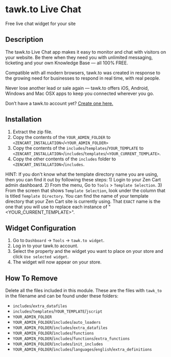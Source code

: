 # tawk.to Live Chat

Free live chat widget for your site

## Description

The tawk.to Live Chat app makes it easy to monitor and chat with visitors on your website. Be there when they need you with unlimited messaging, ticketing and your own Knowledge Base — all 100% FREE.

Compatible with all modern browsers, tawk.to was created in response to the growing need for businesses to respond in real time, with real people.

Never lose another lead or sale again — tawk.to offers iOS, Android, Windows and Mac OSX apps to keep you connected wherever you go.

Don’t have a tawk.to account yet? [Create one here.](https://tawk.to/?utm_source=zencart&utm_medium=link&utm_campaign=signup)

## Installation
1. Extract the zip file.
2. Copy the contents of the `YOUR_ADMIN_FOLDER` to `<ZENCART_INSTALLATION>`/`<YOUR_ADMIN_FOLDER>`
3. Copy the contents of the `includes`/`templates`/`YOUR_TEMPLATE` to `<ZENCART_INSTALLATION>`/`includes`/`templates`/`<YOUR_CURRENT_TEMPLATE>`.
4. Copy the other contents of the `includes` folder to `<ZENCART_INSTALLATION>`/`includes`.

HINT: If you don't know what the template directory name you are using, then you can find it out by following these steps:
	1) Login to your Zen Cart admin dashboard.
	2) From the menu, Go to `Tools` > `Template Selection`.
	3) From the screen that shows `Template Selection`, look under the column that is titled `Template Directory`. You can find the name of your template directory that your Zen Cart site is currently using. That `EXACT` name is the one that you will use to replace each instance of "<YOUR_CURRENT_TEMPLATE>".

## Widget Configuration
1. Go to `Dashboard` -> `Tools` -> `tawk.to widget`.
2. Log in to your tawk.to account.
3. Select the property and the widget you want to place on your store and click `Use selected widget`.
4. The widget will now appear on your store.

## How To Remove
Delete all the files included in this module. These are the files with `tawk_to` in the filename and can be found under these folders:
- `includes`/`extra_datafiles`
- `includes`/`templates`/`YOUR_TEMPLATE`/`jscript`
- `YOUR_ADMIN_FOLDER`
- `YOUR_ADMIN_FOLDER`/`includes`/`auto_loaders`
- `YOUR_ADMIN_FOLDER`/`includes`/`extra_datafiles`
- `YOUR_ADMIN_FOLDER`/`includes`/`functions`
- `YOUR_ADMIN_FOLDER`/`includes`/`functions`/`extra_functions`
- `YOUR_ADMIN_FOLDER`/`includes`/`init_includes`
- `YOUR_ADMIN_FOLDER`/`includes`/`languages`/`english`/`extra_definitions`
